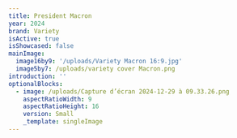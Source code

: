 ```yaml
---
title: President Macron
year: 2024
brand: Variety
isActive: true
isShowcased: false
mainImage:
  image16by9: '/uploads/Variety Macron 16:9.jpg'
  image5by7: /uploads/variety cover Macron.png
introduction: ''
optionalBlocks:
  - image: /uploads/Capture d’écran 2024-12-29 à 09.33.26.png
    aspectRatioWidth: 9
    aspectRatioHeight: 16
    version: Small
    _template: singleImage
---
```


